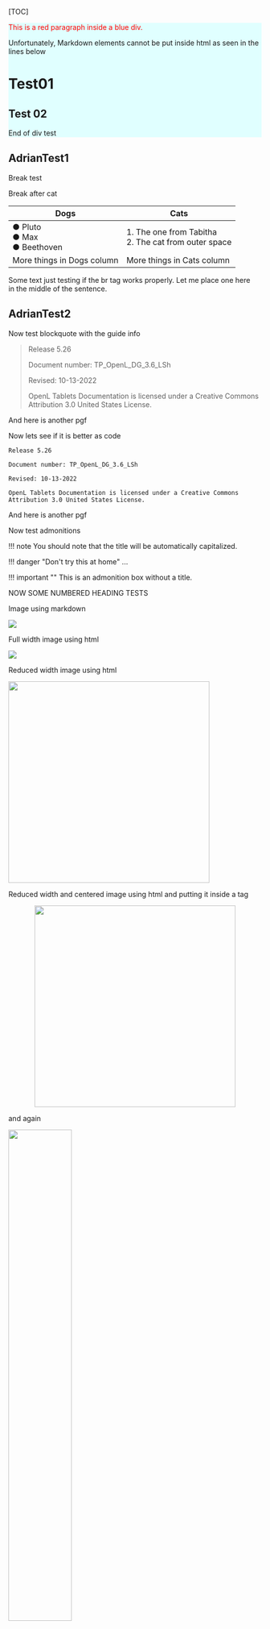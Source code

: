 [TOC]

<div markdown="1" style="background:LightCyan;">
	
<p style="color:red;">This is a red paragraph inside a blue div.</p>
<p>Unfortunately, Markdown elements cannot be put inside html as seen in the lines below</p>

	
# Test01
	
## Test 02

End of div test
	
</div>

## AdrianTest1

Break test

Break after cat <br />

| **Dogs**                   | **Cats**                   |
|----------------------------|----------------------------|
| ● Pluto <br />● Max<br />● Beethoven                      | 1. The one from Tabitha<br />2. The cat from outer space       |
| More things in Dogs column | More things in Cats column |


Some text just testing if the br tag works properly. Let me place one here <br> in the middle of the sentence.

## AdrianTest2

Now test blockquote with the guide info

> Release 5.26
>
> Document number: TP_OpenL_DG_3.6_LSh
> 
> Revised: 10-13-2022
> 
> OpenL Tablets Documentation is licensed under a Creative Commons Attribution 3.0 United States License.

And here is another pgf

Now lets see if it is better as code

```
Release 5.26

Document number: TP_OpenL_DG_3.6_LSh

Revised: 10-13-2022

OpenL Tablets Documentation is licensed under a Creative Commons Attribution 3.0 United States License.
```

And here is another pgf

Now test admonitions

!!! note
    You should note that the title will be automatically capitalized.

!!! danger "Don't try this at home"
    ...
    
!!! important ""
    This is an admonition box without a title.
    
    
 NOW SOME NUMBERED HEADING TESTS
 
 Image using markdown
 
![](../img/indexpage/indexpageimage00.png)
 
 
 
 
 Full width image using html
 
<img src="../../img/indexpage/indexpageimage00.png">


Reduced width image using html

<img src="../../img/indexpage/indexpageimage00.png" width = "400">


Reduced width and centered image using html and putting it inside a tag

<center>
<img src="../../img/indexpage/indexpageimage00.png" width = "400">
</center>

and again

<img src="../../img/indexpage/indexpageimage00.png" width = "50%" display:block margin-left:auto margin-right:auto>

# LIST TESTS FOLLOW


   **Standard numbered list**

1.  Monkey
2.  Chicken
3.  Weddings

    **Another numbered list**

4.  Monkey
5.  Chicken
6.  Weddings

    Note the lists above actually have two issues: i. they are built on bullet style not numbers ii. The text introducing the list has a list style applied to it.

    In contrast, the lists below are “pure”

**This list created by clicking numbers button. Stays “Normal”**

1.  Monkey
2.  Chicken
3.  Weddings

**This list created by clicking numbers button. Stays “Normal”**

1.  Hat
2.  Shoe
3.  Jumper
Now here is a list within a list

- Bullets
 - test
 - 
  - 2 spaces
    - 4 spaces
        - 8 spaces
- more
	
Conclusion (looking at RTD, not Github): 2 spaces does nothing. 4 spaces gives first indent. 8 spaces gives second indent

A new list but with tabs:

- Bullets
	- 1 tab
		- 2 tabs
       
            - 3 indents
                - 4 indents
- more

Conclusion (looking at RTD, not Github): 1 tab gives first indent, 2 tabs gives second indent and so on.

Now a numbered list with subnumbers

1. Apples
	1. Royal Gala. I typed 8 spaces to get this indend.t
	1. Other
    1. now with 4 spaces
    2. now again

1. Pears
2. 


More tests


8.  Dsfdfs
	-   Test
	-   test
1.  Sdfsdf
2.  Dfsfs


**Bullet list with sub-numbers**
    

-   Dfsf
	1.  Fsf
	2.  Dfs
	3.  
-   Dfsf
-   Dfs

# CODE TEST FOLLOWS

## Following style is Code Lines.

The following code fragment is an example of the rules project descriptor:

```
<project>
	<!-- Project name. -->
	<name>Project name</name>
	<!-- Optional. Comment string to project. -->
	<comment>comment</comment>

	<!-- OpenL project includes one or more rules modules.  -->
	<modules>

		<module>
			<name>MyModule1</name>
						
<!-- 
				Rules document which is usually an excel file in the project. 
			-->
			<rules-root path="MyModule1.xls"/>

		</module>	
		
		<module>
			<name>MyModule2</name>
			
<!-- 
				Rules document which is usually an excel file in the project. 
			-->
			<rules-root path="MyModule2.xls"/>
			<method-filter>
				<includes>
					<value> * </value>
				</includes>
			</method-filter>
		</module>	
	</modules>

<dependencies>
		<dependency>
			<name>projectName</name>
			<autoIncluded>false</autoIncluded>
		</dependency>
	</dependencies>
	<properties-file-name-pattern>{lob}</properties-file-name-pattern>
	<properties-file-name-processor>default.DefaultPropertiesFileNameProcessor</properties-file-name-processor>
	<!-- Project's classpath (list of all source dependencies). -->
	<classpath>
		<entry path="path1"/>
		<entry path="path2"/>
	</classpath>
	
</project>
```

## Following inline style is Code.

Resolving strategies are defined via `org.openl.rules.project.resolving.ResolvingStrategy` SPI.

1.  Select the **openl-simple-project-archetype** menu item.
2.  **Following style is Code**

As an alternative way is using the following command:  
`mvn archetype:generate 
–DarchetypeGroupId=org.openl.rules 
–DarchetypeArtifactId=openl-simple-project-archetype
\-DarchetypeVersion=5.X.X`

1.  Follow with the Maven creation wizard.

Proceed as follows:

1.  In the project `src` folder, create an interface as follows:

```
public interface Simple {
		void hello1(int i);
}
```

1.  Create a wrapper object as follows: (style is List Code)

```
import static java.lang.System.out;
import org.openl.rules.runtime.RulesEngineFactory;

public class Example {

		public static void main(String[] args) {
			//define the interface
			RulesEngineFactory<Simple > rulesFactory = 
				new RulesEngineFactory<Simple>("TemplateRules.xls", 
									Simple.class);

			Simple rules = (Simple) rulesFactory.newInstance();
			rules.hello1(12);
		
		}
}
```

## Following style is Code

When the class is run, it executes and displays **Good Afternoon, World!**

The following example illustrates using a wrapper with a generated interface in runtime: Style is Code.

```
public static void callRulesWithGeneratedInterface(){
	// Creates new instance of OpenL Rules Factory
	RulesEngineFactory<?> rulesFactory = 
new RulesEngineFactory<Object>("TemplateRules.xls");
				//Creates new instance of dynamic Java Wrapper for our lesson
Object rules = rulesFactory.newInstance();
        
       //Get current hour
	Calendar calendar = Calendar.getInstance();
	int hour = calendar.get(Calendar.HOUR_OF_DAY);

	Class<?> clazz = rulesFactory.getInterfaceClass();

try{
Method method = clazz.getMethod("hello1”, int.class);
out.println("* Executing OpenL rules...\n");
method.invoke(rules, hour);
}catch(NoSuchMethodException e){
}catch (InvocationTargetException e) {
}catch (IllegalAccessException e) {
}
}
```

Got a question? Drop us a line: <support@writage.com>.

